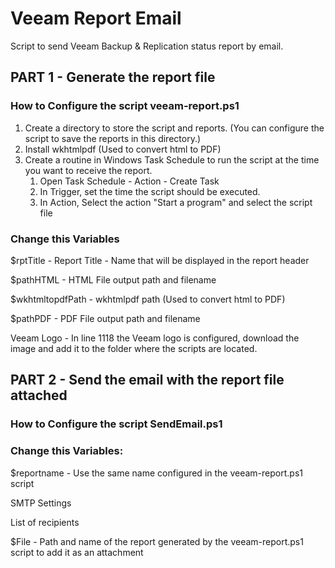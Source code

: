 # Veeam Report Email

Script to send Veeam Backup & Replication status report by email.

## PART 1 - Generate the report file

### How to Configure the script veeam-report.ps1

1. Create a directory to store the script and reports. (You can configure the script to save the reports in this directory.)
2. Install wkhtmlpdf (Used to convert html to PDF)
3. Create a routine in Windows Task Schedule to run the script at the time you want to receive the report.
    1.    Open Task Schedule - Action - Create Task
    2.    In Trigger, set the time the script should be executed.
    3.    In Action, Select the action "Start a program" and select the script file

### Change this Variables

$rptTitle - Report Title - Name that will be displayed in the report header

$pathHTML - HTML File output path and filename

$wkhtmltopdfPath - wkhtmlpdf path (Used to convert html to PDF)

$pathPDF - PDF File output path and filename

Veeam Logo - In line 1118 the Veeam logo is configured, download the image and add it to the folder where the scripts are located.


## PART 2 - Send the email with the report file attached

### How to Configure the script SendEmail.ps1

### Change this Variables:

$reportname - Use the same name configured in the veeam-report.ps1 script

SMTP Settings

List of recipients

$File - Path and name of the report generated by the veeam-report.ps1 script to add it as an attachment

